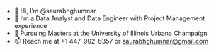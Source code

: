 - 👋 Hi, I’m @saurabhghumnar
- 👀 I’m a Data Analyst and Data Engineer with Project Management experience
- 🌱 Pursuing Masters at the University of Illinois Urbana Champaign
- 📫 Reach me at +1 447-902-6357 or saurabhghumnar@gmail.com

<!---
saurabhghumnar/saurabhghumnar is a ✨ special ✨ repository because its `README.md` (this file) appears on your GitHub profile.
You can click the Preview link to take a look at your changes.
--->
